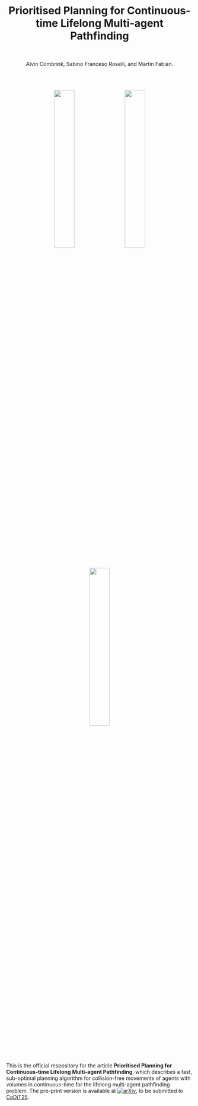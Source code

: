 
<br>
<h1 align="center">Prioritised Planning for Continuous-time Lifelong Multi-agent Pathfinding</h1>
<br>

<p align="center">
  Alvin Combrink, Sabino Franceso Roselli, and Martin Fabian.
</p>
<br>
<br>
<div align="center">
  <p>
    <img src="https://github.com/user-attachments/assets/ab9d7369-8d4d-49c3-b403-50ad443a0d0b" width="33%" hspace="10">
    <img src="https://github.com/user-attachments/assets/411516e1-1c79-46c5-be17-ca8793d5c2b4" width="33%" hspace="10">
    <img src="https://github.com/user-attachments/assets/5fa743b3-3f2f-42d1-89c3-49c8322423aa" width="33%" hspace="10">
  </p>
</div>



<br> 

This is the official respository for the article **Prioritised Planning for Continuous-time Lifelong Multi-agent Pathfinding**, which describes a fast, sub-optimal planning algorithm for collision-free movements of agents with volumes in continuous-time for the lifelong multi-agent pathfinding problem. The pre-print version is available at [![arXiv](https://img.shields.io/badge/arXiv-1234.56789-B31B1B.svg)](https://arxiv.org/abs/2503.13175), to be submitted to [CoDiT25](https://www.codit2025.org/).
